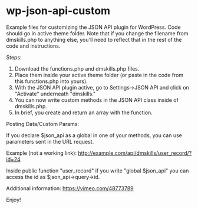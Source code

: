 wp-json-api-custom
==================

Example files for customizing the JSON API plugin for WordPress. Code should go in active theme folder. Note that if you change the filename from dmskills.php to anything else, you'll need to reflect that in the rest of the code and instructions.

Steps:

1. Download the functions.php and dmskills.php files.
2. Place them inside your active theme folder (or paste in the code from this functions.php into yours).
3. With the JSON API plugin active, go to Settings->JSON API and click on "Activate" underneath "dmskills."
4. You can now write custom methods in the JSON API class inside of dmskills.php.
5. In brief, you create and return an array with the function.

Posting Data/Custom Params:

If you declare $json_api as a global in one of your methods, you can use parameters sent in the URL request.

Example (not a working link): http://example.com/api/dmskills/user_record/?id=24

Inside public function "user_record" if you write "global $json_api" you can access the id as $json_api->query->id.

Additional information:
https://vimeo.com/48773789

Enjoy!
